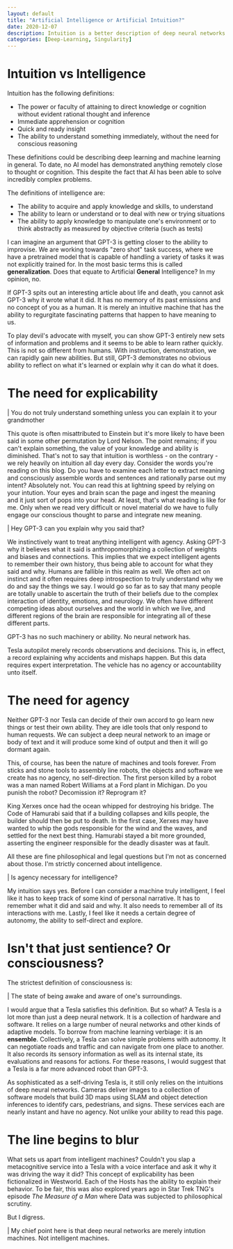 ```yaml
---
layout: default
title: "Artificial Intelligence or Artificial Intuition?"
date: 2020-12-07
description: Intuition is a better description of deep neural networks
categories: [Deep-Learning, Singularity]
---
```


# Intuition vs Intelligence

Intuition has the following definitions:

- The power or faculty of attaining to direct knowledge or cognition without evident rational thought and inference
- Immediate apprehension or cognition
- Quick and ready insight
- The ability to understand something immediately, without the need for conscious reasoning

These definitions could be describing deep learning and machine learning in general. To date, no AI model has demonstrated anything remotely close to thought or cognition. 
This despite the fact that AI has been able to solve incredibly complex problems. 

The definitions of intelligence are:

- The ability to acquire and apply knowledge and skills, to understand
- The ability to learn or understand or to deal with new or trying situations
- The ability to apply knowledge to manipulate one's environment or to think abstractly as measured by objective criteria (such as tests)

I can imagine an argument that GPT-3 is getting closer to the ability to improvise. 
We are working towards "zero shot" task success, where we have a pretrained model that is capable of handling a variety of tasks it was not explicitly trained for. 
In the most basic terms this is called **generalization**. Does that equate to Artificial **General** Intelligence? In my opinion, no. 

If GPT-3 spits out an interesting article about life and death, you cannot ask GPT-3 why it wrote what it did. 
It has no memory of its past emissions and no concept of you as a human. It is merely an intuitive machine that has the ability to regurgitate fascinating patterns that happen to have meaning to us. 

To play devil's advocate with myself, you can show GPT-3 entirely new sets of information and problems and it seems to be able to learn rather quickly. This is not so different from humans. 
With instruction, demonstration, we can rapidly gain new abilities. But still, GPT-3 demonstrates no obvious ability to reflect on what it's learned or explain why it can do what it does.

# The need for explicability

| You do not truly understand something unless you can explain it to your grandmother

This quote is often misattributed to Einstein but it's more likely to have been said in some other permutation by Lord Nelson. The point remains; if you can't explain something,
the value of your knowledge and ability is diminished. That's not to say that intuition is worthless - on the contrary - we rely heavily on intuition all day every day.
Consider the words you're reading on this blog. Do you have to examine each letter to extract meaning and consciously assemble words and sentences and rationally parse out my intent?
Absolutely not. You can read this at lightning speed by relying on your intution. Your eyes and brain scan the page and ingest the meaning and it just sort of pops into your head.
At least, that's what reading is like for me. Only when we read very difficult or novel material do we have to fully engage our conscious thought to parse and integrate new meaning. 

| Hey GPT-3 can you explain why you said that?

We instinctively want to treat anything intelligent with agency. Asking GPT-3 why it believes what it said is anthropomorphizing a collection of weights and biases and connections. 
This implies that we expect intelligent agents to remember their own history, thus being able to account for what they said and why. Humans are fallible in this realm as well. 
We often act on instinct and it often requires deep introspection to truly understand why we do and say the things we say. I would go so far as to say that many people are 
totally unable to ascertain the truth of their beliefs due to the complex interaction of identity, emotions, and neurology. We often have different competing ideas about ourselves
and the world in which we live, and different regions of the brain are responsible for integrating all of these different parts.

GPT-3 has no such machinery or ability. No neural network has. 

Tesla autopilot merely records observations and decisions. This is, in effect, a record explaining why accidents and mishaps happen. But this data requires expert interpretation. 
The vehicle has no agency or accountability unto itself.

# The need for agency

Neither GPT-3 nor Tesla can decide of their own accord to go learn new things or test their own ability. They are idle tools that only respond to human requests. 
We can subject a deep neural network to an image or body of text and it will produce some kind of output and then it will go dormant again.

This, of course, has been the nature of machines and tools forever. From sticks and stone tools to assembly line robots, the objects and software we create has no agency, no self-direction.
The first person killed by a robot was a man named Robert Williams at a Ford plant in Michigan. Do you punish the robot? Decomission it? Reprogram it?

King Xerxes once had the ocean whipped for destroying his bridge. The Code of Hamurabi said that if a building collapses and kills people, the builder should then be put to death. 
In the first case, Xerxes may have wanted to whip the gods responsible for the wind and the waves, and settled for the next best thing. Hamurabi stayed a bit more grounded, 
asserting the engineer responsible for the deadly disaster was at fault. 

All these are fine philosophical and legal questions but I'm not as concerned about those. I'm strictly concerned about intelligence.

| Is agency necessary for intelligence?

My intuition says yes. Before I can consider a machine truly intelligent, I feel like it has to keep track of some kind of personal narrative. It has to remember what it did and said and why.
It also needs to remember all of its interactions with me. Lastly, I feel like it needs a certain degree of autonomy, the ability to self-direct and explore. 

# Isn't that just sentience? Or consciousness?

The strictest definition of consciousness is:

| The state of being awake and aware of one's surroundings.

I would argue that a Tesla satisfies this definition. But so what? A Tesla is a lot more than just a deep neural network. It is a collection of hardware and software. 
It relies on a large number of neural networks and other kinds of adaptive models. To borrow from machine learning verbiage: it is an **ensemble**. Collectively, a Tesla 
can solve simple problems with autonomy. It can negotiate roads and traffic and can navigate from one place to another. 
It also records its sensory information as well as its internal state, its evaluations and reasons for actions. For these reasons, I would suggest that a Tesla is a far more advanced
robot than GPT-3. 

As sophisticated as a self-driving Tesla is, it still only relies on the intuitions of deep neural networks. Cameras deliver images to a collection of software models that build 3D
maps using SLAM and object detection inferences to identify cars, pedestrians, and signs. These services each are nearly instant and have no agency. Not unlike your ability to read this page. 

# The line begins to blur

What sets us apart from intelligent machines? Couldn't you slap a metacognitive service into a Tesla with a voice interface and ask it why it was driving the way it did? 
This concept of explicability has been fictionalized in Westworld. Each of the Hosts has the ability to explain their behavior. To be fair, this was also explored years ago
in Star Trek TNG's episode *The Measure of a Man* where Data was subjected to philosophical scrutiny. 

But I digress. 

| My chief point here is that deep neural networks are merely intution machines. Not intelligent machines. 

